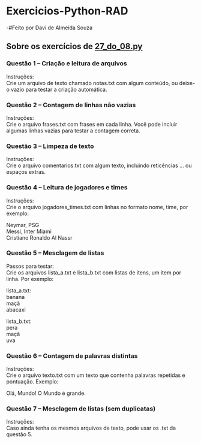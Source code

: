 # Exercicios-Python-RAD
-#Feito por Davi de Almeida Souza

## Sobre os exercícios de [27_do_08.py](https://github.com/DaviDuck01/Exercicios-Python-RAD/blob/main/exercicios/27_do_08.py)

### Questão 1 – Criação e leitura de arquivos
Instruções:<br>
Crie um arquivo de texto chamado notas.txt com algum conteúdo, ou deixe-o vazio para testar a criação automática.

### Questão 2 – Contagem de linhas não vazias
Instruções:<br>
Crie o arquivo frases.txt com frases em cada linha. Você pode incluir algumas linhas vazias para testar a contagem correta.

### Questão 3 – Limpeza de texto
Instruções:<br>
Crie o arquivo comentarios.txt com algum texto, incluindo reticências ... ou espaços extras.

### Questão 4 – Leitura de jogadores e times
Instruções:<br>
Crie o arquivo jogadores_times.txt com linhas no formato nome, time, por exemplo:

Neymar, PSG<br>
Messi, Inter Miami<br>
Cristiano Ronaldo Al Nassr

### Questão 5 – Mesclagem de listas
Passos para testar:<br>
Crie os arquivos lista_a.txt e lista_b.txt com listas de itens, um item por linha. Por exemplo:

lista_a.txt:<br>
banana<br>
maçã<br>
abacaxi

lista_b.txt:<br>
pera<br>
maçã<br>
uva

### Questão 6 – Contagem de palavras distintas
Instruções:<br>
Crie o arquivo texto.txt com um texto que contenha palavras repetidas e pontuação. Exemplo:

Olá, Mundo! O Mundo é grande.

### Questão 7 – Mesclagem de listas (sem duplicatas)
Instruções:<br>
Caso ainda tenha os mesmos arquivos de texto, pode usar os .txt da questão 5.
